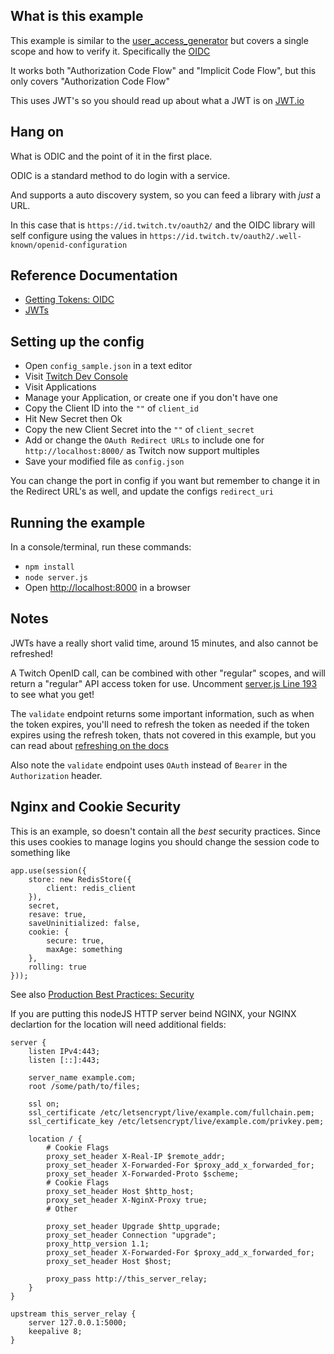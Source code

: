 ## What is this example

This example is similar to the [user_access_generator](https://github.com/BarryCarlyon/twitch_misc/tree/master/authentication/user_access_generator) but covers a single scope and how to verify it. Specifically the [OIDC](https://dev.twitch.tv/docs/authentication/getting-tokens-oidc)

It works both "Authorization Code Flow" and "Implicit Code Flow", but this only covers "Authorization Code Flow"

This uses JWT's so you should read up about what a JWT is on [JWT.io](https://jwt.io/)

## Hang on

What is ODIC and the point of it in the first place.

ODIC is a standard method to do login with a service.

And supports a auto discovery system, so you can feed a library with _just_ a URL.

In this case that is `https://id.twitch.tv/oauth2/` and the OIDC library will self configure using the values in `https://id.twitch.tv/oauth2/.well-known/openid-configuration`

## Reference Documentation

- [Getting Tokens: OIDC](https://dev.twitch.tv/docs/authentication/getting-tokens-oidc)
- [JWTs](https://jwt.io/)

## Setting up the config

- Open `config_sample.json` in a text editor
- Visit [Twitch Dev Console](https://dev.twitch.tv/console/)
- Visit Applications
- Manage your Application, or create one if you don't have one
- Copy the Client ID into the `""` of `client_id`
- Hit New Secret then Ok
- Copy the new Client Secret into the `""` of `client_secret`
- Add or change the `OAuth Redirect URLs` to include one for `http://localhost:8000/` as Twitch now support multiples
- Save your modified file as `config.json`

You can change the port in config if you want but remember to change it in the Redirect URL's as well, and update the configs `redirect_uri`

## Running the example

In a console/terminal, run these commands:

- `npm install`
- `node server.js`
- Open [http://localhost:8000](http://localhost:8000) in a browser

## Notes

JWTs have a really short valid time, around 15 minutes, and also cannot be refreshed!

A Twitch OpenID call, can be combined with other "regular" scopes, and will return a "regular" API access token for use. Uncomment [server.js Line 193](server.js#L193) to see what you get!

The `validate` endpoint returns some important information, such as when the token expires, you'll need to refresh the token as needed if the token expires using the refresh token, thats not covered in this example, but you can read about [refreshing on the docs](https://dev.twitch.tv/docs/authentication#refreshing-access-tokens)

Also note the `validate` endpoint uses `OAuth` instead of `Bearer` in the `Authorization` header.

## Nginx and Cookie Security

This is an example, so doesn't contain all the _best_ security practices.
Since this uses cookies to manage logins you should change the session code to something like

```
app.use(session({
    store: new RedisStore({
        client: redis_client
    }),
    secret,
    resave: true,
    saveUninitialized: false,
    cookie: {
        secure: true,
        maxAge: something
    },
    rolling: true
}));
```

See also [Production Best Practices: Security](https://expressjs.com/en/advanced/best-practice-security.html#use-cookies-securely)

If you are putting this nodeJS HTTP server beind NGINX, your NGINX declartion for the location will need additional fields:

```
server {
    listen IPv4:443;
    listen [::]:443;

    server_name example.com;
    root /some/path/to/files;

    ssl on;
    ssl_certificate /etc/letsencrypt/live/example.com/fullchain.pem;
    ssl_certificate_key /etc/letsencrypt/live/example.com/privkey.pem;

    location / {
        # Cookie Flags
        proxy_set_header X-Real-IP $remote_addr;
        proxy_set_header X-Forwarded-For $proxy_add_x_forwarded_for;
        proxy_set_header X-Forwarded-Proto $scheme;
        # Cookie Flags
        proxy_set_header Host $http_host;
        proxy_set_header X-NginX-Proxy true;
        # Other

        proxy_set_header Upgrade $http_upgrade;
        proxy_set_header Connection "upgrade";
        proxy_http_version 1.1;
        proxy_set_header X-Forwarded-For $proxy_add_x_forwarded_for;
        proxy_set_header Host $host;

        proxy_pass http://this_server_relay;
    }
}

upstream this_server_relay {
    server 127.0.0.1:5000;
    keepalive 8;
}

```
